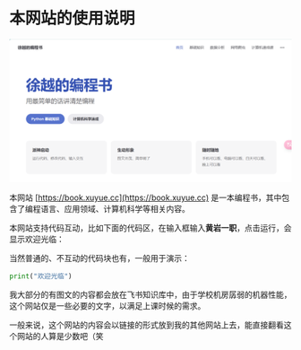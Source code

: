 # 本网站的使用说明

![](./assets/book.png)

本网站 [https://book.xuyue.cc](https://book.xuyue.cc) 是一本编程书，其中包含了编程语言、应用领域、计算机科学等相关内容。

本网站支持代码互动，比如下面的代码区，在输入框输入**黄岩一职**，点击运行，会显示欢迎光临：

<script lang="ts" setup>
const code = `
a=input()
if a == "黄岩一职":
    print("欢迎光临")
`
</script>

<editor :code="code" />

当然普通的、不互动的代码块也有，一般用于演示：

```python
print("欢迎光临")
```

我大部分的有图文的内容都会放在飞书知识库中，由于学校机房孱弱的机器性能，这个网站仅是一些必要的文字，以满足上课时候的需求。

一般来说，这个网站的内容会以链接的形式放到我的其他网站上去，能直接翻看这个网站的人算是少数吧（笑
